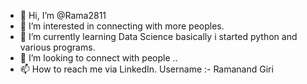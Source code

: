 - 👋 Hi, I’m @Rama2811
- 👀 I’m interested in connecting with more peoples.
- 🌱 I’m currently learning Data Science basically i started python and various programs.
- 💞️ I’m looking to connect with people ..
- 📫 How to reach me via LinkedIn. Username :- Ramanand Giri

<!---
Rama2811/Rama2811 is a ✨ special ✨ repository because its `README.md` (this file) appears on your GitHub profile.
You can click the Preview link to take a look at your changes.
--->
